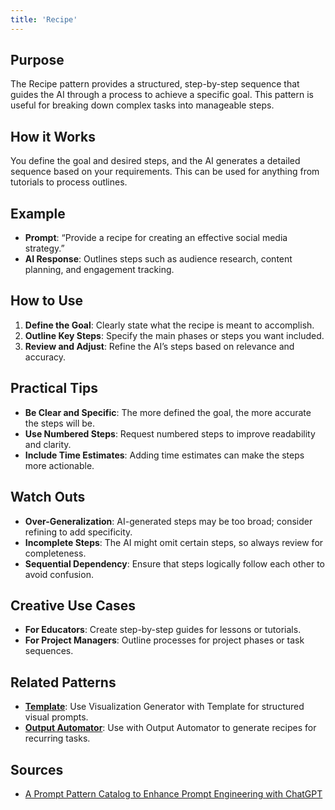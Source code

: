 ```yaml
---
title: 'Recipe'
---
```


## Purpose
The Recipe pattern provides a structured, step-by-step sequence that guides the AI through a process to achieve a specific goal. This pattern is useful for breaking down complex tasks into manageable steps.

## How it Works
You define the goal and desired steps, and the AI generates a detailed sequence based on your requirements. This can be used for anything from tutorials to process outlines.

## Example
- **Prompt**: “Provide a recipe for creating an effective social media strategy.”
- **AI Response**: Outlines steps such as audience research, content planning, and engagement tracking.

## How to Use
1. **Define the Goal**: Clearly state what the recipe is meant to accomplish.
2. **Outline Key Steps**: Specify the main phases or steps you want included.
3. **Review and Adjust**: Refine the AI’s steps based on relevance and accuracy.

## Practical Tips
- **Be Clear and Specific**: The more defined the goal, the more accurate the steps will be.
- **Use Numbered Steps**: Request numbered steps to improve readability and clarity.
- **Include Time Estimates**: Adding time estimates can make the steps more actionable.

## Watch Outs
- **Over-Generalization**: AI-generated steps may be too broad; consider refining to add specificity.
- **Incomplete Steps**: The AI might omit certain steps, so always review for completeness.
- **Sequential Dependency**: Ensure that steps logically follow each other to avoid confusion.

## Creative Use Cases
- **For Educators**: Create step-by-step guides for lessons or tutorials.
- **For Project Managers**: Outline processes for project phases or task sequences.

## Related Patterns
- **[Template](../template)**: Use Visualization Generator with Template for structured visual prompts.
- **[Output Automator](../output-automator)**: Use with Output Automator to generate recipes for recurring tasks.

## Sources
- [A Prompt Pattern Catalog to Enhance Prompt Engineering with ChatGPT](https://arxiv.org/pdf/2302.11382)